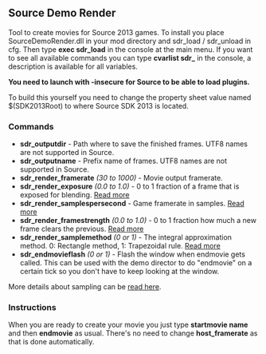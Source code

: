 ## Source Demo Render

Tool to create movies for Source 2013 games. To install you place SourceDemoRender.dll in your mod directory and sdr_load / sdr_unload in cfg. Then type **exec sdr_load** in the console at the main menu. If you want to see all available commands you can type **cvarlist sdr_** in the console, a description is available for all variables.

**You need to launch with -insecure for Source to be able to load plugins.**

To build this yourself you need to change the property sheet value named $(SDK2013Root) to where Source SDK 2013 is located.

### Commands

- **sdr_outputdir** - Path where to save the finished frames. UTF8 names are not supported in Source. 
- **sdr_outputname** - Prefix name of frames. UTF8 names are not supported in Source.
- **sdr_render_framerate** *(30 to 1000)* - Movie output framerate.
- **sdr_render_exposure** *(0.0 to 1.0)* - 0 to 1 fraction of a frame that is exposed for blending. [Read more](https://github.com/ripieces/advancedfx/wiki/GoldSrc%3Amirv_sample_exposure)
- **sdr_render_samplespersecond** - Game framerate in samples. [Read more](https://github.com/ripieces/advancedfx/wiki/GoldSrc%3Amirv_sample_sps)
- **sdr_render_framestrength** *(0.0 to 1.0)* - 0 to 1 fraction how much a new frame clears the previous. [Read more](https://github.com/ripieces/advancedfx/wiki/GoldSrc%3A__mirv_sample_frame_strength)
- **sdr_render_samplemethod** *(0 or 1)* - The integral approximation method. 0: Rectangle method, 1: Trapezoidal rule. [Read more](https://github.com/ripieces/advancedfx/wiki/GoldSrc%3A__mirv_sample_smethod)
- **sdr_endmovieflash** *(0 or 1)* - Flash the window when endmovie gets called. This can be used with the demo director to do "endmovie" on a certain tick so you don't have to keep looking at the window.

More details about sampling can be [read here](https://github.com/ripieces/advancedfx/wiki/GoldSrc%3ASampling-System).

### Instructions
When you are ready to create your movie you just type **startmovie name** and then **endmovie** as usual. There's no need to change **host_framerate** as that is done automatically.

